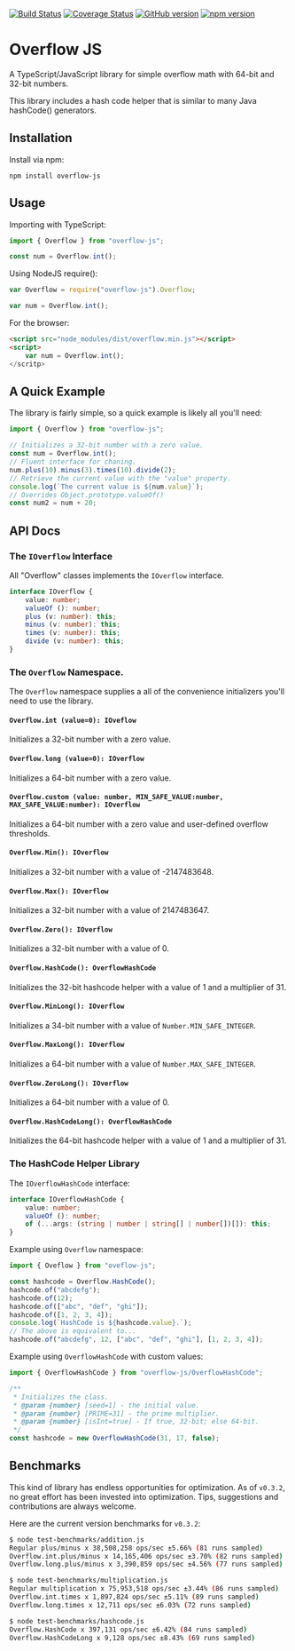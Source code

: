 
[![Build Status](https://travis-ci.org/patrimart/overflow-js.svg?branch=master)](https://travis-ci.org/patrimart/overflow-js)
[![Coverage Status](https://coveralls.io/repos/github/patrimart/overflow-js/badge.svg?branch=master)](https://coveralls.io/github/patrimart/overflow-js?branch=master)
[![GitHub version](https://badge.fury.io/gh/patrimart%2Foverflow-js.svg)](https://badge.fury.io/gh/patrimart%2Foverflow-js)
[![npm version](https://badge.fury.io/js/overflow-js.svg)](https://badge.fury.io/js/overflow-js)

# Overflow JS

A TypeScript/JavaScript library for simple overflow math with 64-bit and 32-bit numbers.

This library includes a hash code helper that is similar to many Java hashCode() generators.


## Installation

Install via npm:

`npm install overflow-js`


## Usage

Importing with TypeScript:

```ts
import { Overflow } from "overflow-js";

const num = Overflow.int();

```

Using NodeJS require():
```js
var Overflow = require("overflow-js").Overflow;

var num = Overflow.int();
```

For the browser:
```html
<script src="node_modules/dist/overflow.min.js"></script>
<script>
    var num = Overflow.int();
</scritp>
```

## A Quick Example
The library is fairly simple, so a quick example is likely all you'll need:
```ts
import { Overflow } from "overflow-js";

// Initializes a 32-bit number with a zero value.
const num = Overflow.int();
// Fluent interface for chaning.
num.plus(10).minus(3).times(10).divide(2);
// Retrieve the current value with the "value" property.
console.log(`The current value is ${num.value}`);
// Overrides Object.prototype.valueOf()
const num2 = num + 20;
```

## API Docs

### The `IOverflow` Interface
All "Overflow" classes implements the `IOverflow` interface.
```ts
interface IOverflow {
    value: number;
    valueOf (): number;
    plus (v: number): this;
    minus (v: number): this;
    times (v: number): this;
    divide (v: number): this;
}
```

### The `Overflow` Namespace.
The `Overflow` namespace supplies a all of the convenience initializers you'll need to use the library.

#### `Overflow.int (value=0): IOveflow`
Initializes a 32-bit number with a zero value.

#### `Overflow.long (value=0): IOverflow`
Initializes a 64-bit number with a zero value.

#### `Overflow.custom (value: number, MIN_SAFE_VALUE:number, MAX_SAFE_VALUE:number): IOverflow`
Initializes a 64-bit number with a zero value and user-defined overflow thresholds.

#### `Overflow.Min(): IOverflow`
Initializes a 32-bit number with a value of -2147483648.
#### `Overflow.Max(): IOverflow`
Initializes a 32-bit number with a value of 2147483647.
#### `Overflow.Zero(): IOverflow`
Initializes a 32-bit number with a value of 0.
#### `Overflow.HashCode(): OverflowHashCode`
Initializes the 32-bit hashcode helper with a value of 1 and a multiplier of 31.

#### `Overflow.MinLong(): IOverflow`
Initializes a 34-bit number with a value of `Number.MIN_SAFE_INTEGER`.
#### `Overflow.MaxLong(): IOverflow`
Initializes a 64-bit number with a value of `Number.MAX_SAFE_INTEGER`.
#### `Overflow.ZeroLong(): IOverflow`
Initializes a 64-bit number with a value of 0.
#### `Overflow.HashCodeLong(): OverflowHashCode`
Initializes the 64-bit hashcode helper with a value of 1 and a multiplier of 31.

### The HashCode Helper Library
The `IOverflowHashCode` interface:
```ts
interface IOverflowHashCode {
    value: number;
    valueOf (): number;
    of (...args: (string | number | string[] | number[])[]): this;
}
```

Example using `Overflow` namespace:
```ts
import { Oveflow } from "oveflow-js";

const hashcode = Overflow.HashCode();
hashcode.of("abcdefg");
hashcode.of(12);
hashcode.of(["abc", "def", "ghi"]);
hashcode.of([1, 2, 3, 4]);
console.log(`HashCode is ${hashcode.value}.`);
// The above is equivalent to...
hashcode.of("abcdefg", 12, ["abc", "def", "ghi"], [1, 2, 3, 4]);
```

Example using `OverflowHashCode` with custom values:
```ts
import { OverflowHashCode } from "overflow-js/OverflowHashCode";

/**
 * Initializes the class.
 * @param {number} [seed=1] - the initial value.
 * @param {number} [PRIME=31] - the prime multiplier.
 * @param {number} [isInt=true] - If true, 32-bit; else 64-bit.
 */
const hashcode = new OverflowHashCode(31, 17, false);
```

## Benchmarks
This kind of library has endless opportunities for optimization. As of `v0.3.2`, no great effort has been invested into optimization. Tips, suggestions and contributions are always welcome.

Here are the current version benchmarks for `v0.3.2`:
```bash
$ node test-benchmarks/addition.js 
Regular plus/minus x 38,508,258 ops/sec ±5.66% (81 runs sampled)
Overflow.int.plus/minus x 14,165,406 ops/sec ±3.70% (82 runs sampled)
Overflow.long.plus/minus x 3,390,859 ops/sec ±4.56% (77 runs sampled)

$ node test-benchmarks/multiplication.js 
Regular multiplication x 75,953,518 ops/sec ±3.44% (86 runs sampled)
Overflow.int.times x 1,897,824 ops/sec ±5.11% (89 runs sampled)
Overflow.long.times x 12,711 ops/sec ±6.03% (72 runs sampled)

$ node test-benchmarks/hashcode.js 
Overflow.HashCode x 397,131 ops/sec ±6.42% (84 runs sampled)
Overflow.HashCodeLong x 9,128 ops/sec ±8.43% (69 runs sampled)
```


